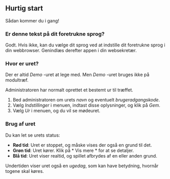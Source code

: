 ﻿## Hurtig start
Sådan kommer du i gang!

### Er denne tekst på dit foretrukne sprog?
Godt.
Hvis ikke, kan du vælge dit sprog ved at indstille dit foretrukne sprog i din webbrowser.
Genindlæs derefter appen i din websekretær.

### Hvor er uret?
Der er altid *Demo* -uret at lege med.
Men *Demo* -uret bruges ikke på modultræf.

Administratoren har normalt oprettet et bestemt ur til træffet.
1. Bed administratoren om urets *navn* og eventuelt *brugeradgangskode*.
2. Vælg *Indstillinger* i menuen, indtast disse oplysninger, og klik på *Gem*.
3. Vælg *Ur* i menuen, og du vil se mødeuret.

### Brug af uret
Du kan let se urets status:
* **Rød tid**: Uret er stoppet, og måske vises der også en grund til det.
* **Grøn tid**: Uret kører. Klik på * Vis mere * for at se detaljer.
* **Blå tid**: Uret viser realtid, og spillet afbrydes af en eller anden grund.

Undertiden viser uret også en *ugedag*, som kan have betydning, hvornår togene skal køres.